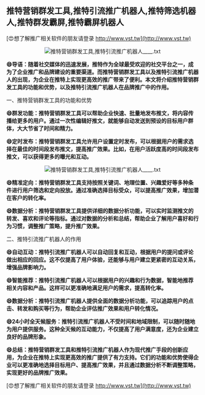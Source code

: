## **推特营销群发工具,推特引流推广机器人,推特筛选机器人,推特群发霸屏,推特霸屏机器人**

[😍想了解推广相关软件的朋友请登录 http://www.vst.tw](http://www.vst.tw)

 <center><img src="https://vst.tw/MP4/tuiguang/png/0.png" alt="推特营销群发工具,推特引流推广机器人____.txt"></center>

**😄导语：随着社交媒体的迅速发展，推特作为全球最受欢迎的社交平台之一，成为了企业推广和品牌建设的重要渠道。而推特营销群发工具以及推特引流推广机器人的出现，为企业在推特上实现更高效的推广带来了便利。本文将介绍推特营销群发工具的功能和优势，以及推特引流推广机器人在品牌推广中的作用。**

一、推特营销群发工具的功能和优势

**😄群发功能：推特营销群发工具可以帮助企业快速、批量地发布推文，将内容传播给更多的用户。通过一次性编辑好推文，就能够自动发送到预设的目标用户群体，大大节省了时间和精力。**

**😄定时发布：推特营销群发工具允许用户设置定时发布，可以根据用户的需求选择在最佳的时间段发布推文，提高推广效果。比如，在用户活跃度高的时间段发布推文，可以获得更多的曝光和互动。**

 <center><img src="https://vst.tw/MP4/tuiguang/png/0.png" alt="推特营销群发工具,推特引流推广机器人____.txt"></center>

**😄精准定向：推特营销群发工具支持按照关键词、地理位置、兴趣爱好等多种条件进行用户筛选和定向投放。通过准确选择目标受众，可以提高推广效果，增加潜在客户的转化率。**

**😄数据分析：推特营销群发工具提供详细的数据分析功能，可以实时监测推文的转发、喜欢和评论等指标。通过对数据的分析和总结，帮助企业了解用户喜好和行为习惯，调整推广策略，提升推广效果。**

二、推特引流推广机器人的作用

**😄自动互动：推特引流推广机器人可以自动回复和互动，根据用户的提问或评论做出相应的回应。这不仅提高了用户体验，还能够与用户建立更紧密的互动关系，增强品牌影响力。**

**😄智能推荐：推特引流推广机器人可以根据用户的兴趣和行为数据，智能地推荐相关内容和产品。这样可以更准确地满足用户的需求，提高转化率。**

**😄数据分析：推特引流推广机器人提供全面的数据分析功能，可以追踪用户的点击、转发和购买等行为，帮助企业评估推广效果和用户转化情况。**

**😄24小时全天候服务：推特引流推广机器人不受时间和地域限制，可以随时随地为用户提供服务。这种全天候的互动能力，不仅提高了用户满意度，还为企业建立良好的品牌形象。**

**😄总结：推特营销群发工具和推特引流推广机器人作为现代推广手段的创新应用，为企业在推特上实现更高效的推广提供了有力支持。它们的功能和优势使得企业可以更准确地选择目标用户、提高推广效果，并且通过数据分析不断调整策略，实现更好的品牌推广效果。**

[😍想了解推广相关软件的朋友请登录 http://www.vst.tw](http://www.vst.tw)




